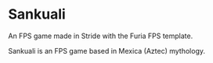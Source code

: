 # Sankuali
An FPS game made in Stride with the Furia FPS template.

Sankuali is an FPS game based in Mexica (Aztec) mythology.
 
